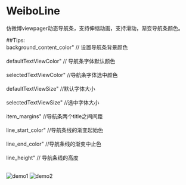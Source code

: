 # WeiboLine
仿微博viewpager动态导航条，支持伸缩动画，支持滑动，渐变导航条颜色。</br>

##Tips:</br>
        background_content_color" // 设置导航条背景颜色</br></br>
        defaultTextViewColor"     // 导航条字体默认颜色</br></br>
        selectedTextViewColor"    //导航条字体选中颜色</br></br>
        defaultTextViewSize"  //默认字体大小</br></br>
        selectedTextViewSize" //选中字体大小</br></br>
        item_margins"     //导航条两个title之间间距</br></br>
        line_start_color" //导航条线的渐变起始色</br></br>
        line_end_color"   //导航条线的渐变中止色</br></br>
        line_height"     // 导航条线的高度</br></br>

![demo1](https://github.com/xujianhui404/WeiboLine/blob/dev-1.0/demo.gif)
![demo2](https://github.com/xujianhui404/WeiboLine/blob/dev-1.0/demo2.gif)
